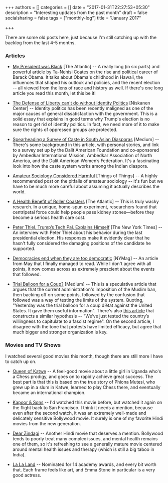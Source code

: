 +++
authors = []
categories = []
date = "2017-01-31T22:27:53+05:30"
description = "Interesting updates from the past month"
draft = false
socialsharing = false
tags = ["monthly-log"]
title = "January 2017"

+++

There are some old posts here, just because I'm still catching up with the backlog
from the last 4-5 months.

### Articles

- [My President was Black](https://www.theatlantic.com/magazine/archive/2017/01/my-president-was-black/508793) [The Atlantic] -- A really long (in six parts) and powerful article by Ta-Nehisi Coates on the rise and political career of Barack Obama. It talks about Obama's childhood in Hawaii, the influences that shaped his outlook and policies, and the recent election -- all viewed from the lens of race and history as well. If there's one long article you read this month, let this be it!

- [The Defense of Liberty can't do without Identity Politics](https://niskanencenter.org/blog/defense-liberty-cant-without-identity-politics) [Niskanen Center] -- Identity politics has been recently maligned as one of the major causes of general dissatisfaction with the government. This is a solid essay that explains in good terms why Trump's election is no reason to get rid of identity politics. In fact, we need more of it to make sure the rights of oppressed groups are protected.

- [Spearheading a Survey of Caste in South Asian Diasporas](https://medium.com/@Bahujan_Power/pioneering-a-survey-of-caste-in-the-diasporas-6e5a27cd82ef#.xx82xrhfh) [Medium] -- There's some background in this article, with personal stories, and link to a survey set up by the Dalit American Foundation and co-sponsored by Ambedkar International Mission, Ambedkar Association of North America, and the Dalit American Women’s Federation. It's a fascinating look into how the caste system works among the Indian diaspora.

- [Amateur Sociology Considered Harmful](https://thingofthings.wordpress.com/2016/04/05/amateur-sociology-considered-harmful/) [Things of Things] -- A highly recommended post on the pitfalls of amateur sociology -- it's fun but we have to be much more careful about assuming it actually describes the world.

- [A Health Benefit of Roller Coasters](http://www.theatlantic.com/health/archive/2016/09/for-kidney-health-roller-coaster-therapy/501278/) [The Atlantic] -- This is truly wacky research. In a unique, home-spun experiment, researchers found that centripetal force could help people pass kidney stones—before they become a serious health care cost.

- [Peter Thiel, Trump’s Tech Pal, Explains Himself](https://www.nytimes.com/2017/01/11/fashion/peter-thiel-donald-trump-silicon-valley-technology-gawker.html) [The New York Times] -- An interview with Peter Thiel about his behavior during the last presidential election. His responses make it evidently clear that he hasn't fully considered the damaging positions of the candidate he supported.

- [Democracies end when they are too democratic](http://nymag.com/daily/intelligencer/2016/04/america-tyranny-donald-trump.html) [NYMag] -- An article from May that I finally managed to read. While I don't agree with all points, it now comes across as extremely prescient about the events that followed.

- [Trial Balloon for a Coup?](https://medium.com/@yonatanzunger/trial-balloon-for-a-coup-e024990891d5#.e9vzbei2p) [Medium] -- This is a speculative article that argues that the current administration's imposition of the Muslim ban, then backing off on some points, followed by the confusion that followed was a way of testing the limits of the system. Quoting, "Yesterday was the trial balloon for a coup d’état against the United States. It gave them useful information". There's also [this article](https://medium.com/@jakefuentes/the-immigration-ban-is-a-headfake-and-were-falling-for-it-b8910e78f0c5#.wcck2msz1) that constructs a similar hypothesis -- "We’ve just tested the country’s willingness to capitulate to a fascist regime". On the second article, I disagree with the tone that protests have limited efficacy, but agree that much bigger and stronger organization is key.

### Movies and TV Shows

I watched several good movies this month, though there are still more I have to catch up on.

- [Queen of Katwe](http://www.imdb.com/title/tt4341582/) -- A feel-good movie about a little girl in Uganda who's a Chess prodigy, and goes on to rapidly achieve great success. The best part is that this is based on the true story of Phiona Mutesi, who grew up in a slum in Katwe, learned to play Chess there, and eventually became an international champion.

- [Kapoor & Sons](http://www.imdb.com/title/tt4900716/) -- I'd watched this movie before, but watched it again on the flight back to San Francisco. I think it needs a mention, because even after the second watch, it was an extremely well-made and delicately sensitive Bollywood movie. It surely is one of my favorite Hindi movies from the new generation.

- [Dear Zindagi](http://www.imdb.com/title/tt5946128/) -- Another Hindi movie that deserves a mention. Bollywood tends to poorly treat many complex issues, and mental health remains one of them, so it's refreshing to see a generally mature movie centered around mental health issues and therapy (which is still a big taboo in India).

- [La La Land](http://www.imdb.com/title/tt3783958/) -- Nominated for 14 academy awards, and every bit worth that. Each frame feels like art, and Emma Stone in particular is a very good actress.
